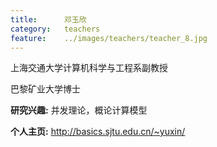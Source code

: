 ```yaml
---
title:		邓玉欣
category:	teachers
feature:	../images/teachers/teacher_8.jpg
---
```


<p>上海交通大学计算机科学与工程系副教授</p>
<p>巴黎矿业大学博士</p>
<p><b>研究兴趣:</b> 并发理论，概论计算模型</p>
<p><b>个人主页:</b>
<a href="http://basics.sjtu.edu.cn/~yuxin/">http://basics.sjtu.edu.cn/~yuxin/</a></p>



